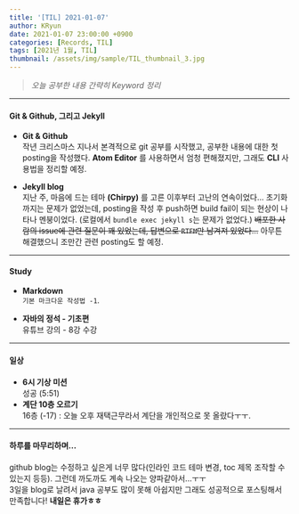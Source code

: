 ```yaml
---
title: '[TIL] 2021-01-07'
author: KRyun
date: 2021-01-07 23:00:00 +0900
categories: [Records, TIL]
tags: [2021년 1월, TIL]
thumbnail: /assets/img/sample/TIL_thumbnail_3.jpg
---
```


> _오늘 공부한 내용 간략히 Keyword 정리_

---
#### Git & Github, 그리고 Jekyll
+ __Git & Github__ <br>
작년 크리스마스 지나서 본격적으로 git 공부를 시작했고, 공부한 내용에 대한 첫 posting을 작성했다. __Atom Editor__ 를 사용하면서 엄청 편해졌지만, 그래도 __CLI__ 사용법을 정리할 예정.

+ __Jekyll blog__ <br>
지난 주, 마음에 드는 테마 __(Chirpy)__ 를 고른 이후부터 고난의 연속이었다... 초기화까지는 문제가 없었는데, posting을 작성 후 push하면 build fail이 되는 현상이 나타나 멘붕이었다. (로컬에서 ```bundle exec jekyll s```는 문제가 없었다.) ~~배포한 사람의 issue에 관련 질문이 꽤 있었는데, 답변으로 `RTFM`만 남겨져 있었다...~~ 아무튼 해결했으니 조만간 관련 posting도 할 예정.
---

#### Study

+ __Markdown__ <br>
`기본 마크다운 작성법 -1`.

+ __자바의 정석 - 기초편__ <br>
유튜브 강의 - 8강 수강

---

#### 일상
+ __6시 기상 미션__<br>
 성공 (5:51)
+ __계단 10층 오르기__ <br>
16층 (-17) : 오늘 오후 재택근무라서 계단을 개인적으로 못 올랐다ㅜㅜ.

---

#### 하루를 마무리하며...

github blog는 수정하고 싶은게 너무 많다(인라인 코드 테마 변경, toc 제목 조작할 수 있는지 등등). 그런데 까도까도 계속 나오는 양파같아서...ㅜㅜ <br> 3일을 blog로 날려서 java 공부도 많이 못해 아쉽지만 그래도 성공적으로 포스팅해서 만족합니다!  __내일은 휴가ㅎㅎ__
